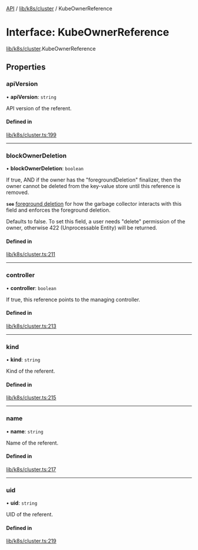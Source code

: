 [API](../API.md) / [lib/k8s/cluster](../modules/lib_k8s_cluster.md) / KubeOwnerReference

# Interface: KubeOwnerReference

[lib/k8s/cluster](../modules/lib_k8s_cluster.md).KubeOwnerReference

## Properties

### apiVersion

• **apiVersion**: `string`

API version of the referent.

#### Defined in

[lib/k8s/cluster.ts:199](https://github.com/kubernetes-sigs/headlamp/blob/072d2509b/frontend/src/lib/k8s/cluster.ts#L199)

___

### blockOwnerDeletion

• **blockOwnerDeletion**: `boolean`

If true, AND if the owner has the "foregroundDeletion" finalizer, then the owner cannot
be deleted from the key-value store until this reference is removed.

**`see`** [foreground deletion](https://kubernetes.io/docs/concepts/architecture/garbage-collection/#foreground-deletion)
for how the garbage collector interacts with this field and enforces the foreground deletion.

Defaults to false. To set this field, a user needs "delete" permission of the owner,
otherwise 422 (Unprocessable Entity) will be returned.

#### Defined in

[lib/k8s/cluster.ts:211](https://github.com/kubernetes-sigs/headlamp/blob/072d2509b/frontend/src/lib/k8s/cluster.ts#L211)

___

### controller

• **controller**: `boolean`

If true, this reference points to the managing controller.

#### Defined in

[lib/k8s/cluster.ts:213](https://github.com/kubernetes-sigs/headlamp/blob/072d2509b/frontend/src/lib/k8s/cluster.ts#L213)

___

### kind

• **kind**: `string`

Kind of the referent.

#### Defined in

[lib/k8s/cluster.ts:215](https://github.com/kubernetes-sigs/headlamp/blob/072d2509b/frontend/src/lib/k8s/cluster.ts#L215)

___

### name

• **name**: `string`

Name of the referent.

#### Defined in

[lib/k8s/cluster.ts:217](https://github.com/kubernetes-sigs/headlamp/blob/072d2509b/frontend/src/lib/k8s/cluster.ts#L217)

___

### uid

• **uid**: `string`

UID of the referent.

#### Defined in

[lib/k8s/cluster.ts:219](https://github.com/kubernetes-sigs/headlamp/blob/072d2509b/frontend/src/lib/k8s/cluster.ts#L219)
